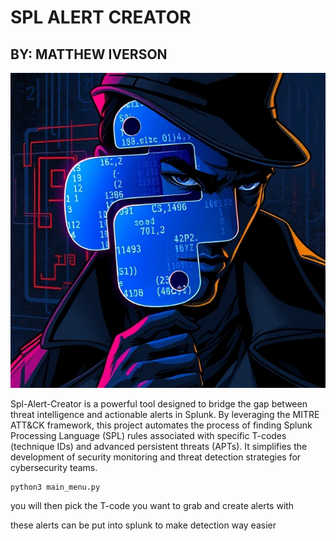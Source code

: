 # SPL ALERT CREATOR
## BY: MATTHEW IVERSON 

<div align="center">
  <img src="https://github.com/Infinit3i/spl-alert-creator/blob/d9d383bc2a4f42359007ba1557289630773fdc3c/static/images/python-detective.jpeg" alt="Python Detective" width="600">
</div>

Spl-Alert-Creator is a powerful tool designed to bridge the gap between threat intelligence and actionable alerts in Splunk. By leveraging the MITRE ATT&CK framework, this project automates the process of finding Splunk Processing Language (SPL) rules associated with specific T-codes (technique IDs) and advanced persistent threats (APTs). It simplifies the development of security monitoring and threat detection strategies for cybersecurity teams.


```
python3 main_menu.py
```

you will then pick the T-code you want to grab and create alerts with

these alerts can be put into splunk to make detection way easier


